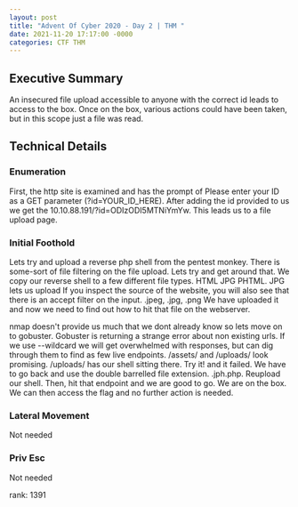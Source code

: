 ```yaml
---
layout: post
title: "Advent Of Cyber 2020 - Day 2 | THM "
date: 2021-11-20 17:17:00 -0000
categories: CTF THM
---
```


<h2>Executive Summary</h2> 

An insecured file upload accessible to anyone with the correct id leads to access to the box. Once on the box, various actions could have been taken, but in this scope just a file was read.

<h2>Technical Details</h2>

<h3>Enumeration</h3>

<p> First, the http site is examined and has the prompt of Please enter your ID as a GET parameter (?id=YOUR_ID_HERE). After adding the id provided to us we get the 10.10.88.191/?id=ODIzODI5MTNiYmYw. This leads us to a file upload page. </p>

<h3>Initial Foothold</h3>
<p> Lets try and upload a reverse php shell from the pentest monkey. There is some-sort of file filtering on the file upload. Lets try and get around that. We copy our reverse shell to a few different file types. HTML JPG PHTML. JPG lets us upload If you inspect the source of the website, you will also see that there is an accept filter on the input. .jpeg, .jpg, .png We have uploaded it and now we need to find out how to hit that file on the webserver.
</p>
<p>nmap doesn't provide us much that we dont already know so lets move on to gobuster. Gobuster is returning a strange error about non existing urls. If we use --wildcard we will get overwhelmed with responses, but can dig through them to find as few live endpoints. /assets/ and /uploads/ look promising. /uploads/ has our shell sitting there. Try it! and it failed. We have to go back and
use the double barrelled file extension. .jph.php. Reupload our shell. Then, hit that endpoint and we are good to go. We are on the box. We can then access the flag and no further action is needed. 
</p>
<h3>Lateral Movement</h3>
Not needed
<h3>Priv Esc </h3>
Not needed

rank: 1391
